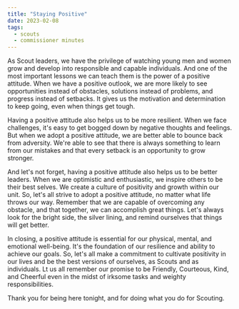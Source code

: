 ```yaml
---
title: "Staying Positive"
date: 2023-02-08
tags:
  - scouts
  - commissioner minutes
---
```


As Scout leaders, we have the privilege of watching young men and women grow and develop into responsible and capable individuals. And one of the most important lessons we can teach them is the power of a positive attitude. When we have a positive outlook, we are more likely to see opportunities instead of obstacles, solutions instead of problems, and progress instead of setbacks. It gives us the motivation and determination to keep going, even when things get tough.

Having a positive attitude also helps us to be more resilient. When we face challenges, it's easy to get bogged down by negative thoughts and feelings. But when we adopt a positive attitude, we are better able to bounce back from adversity. We're able to see that there is always something to learn from our mistakes and that every setback is an opportunity to grow stronger.

And let's not forget, having a positive attitude also helps us to be better leaders. When we are optimistic and enthusiastic, we inspire others to be their best selves. We create a culture of positivity and growth within our unit. So, let's all strive to adopt a positive attitude, no matter what life throws our way. Remember that we are capable of overcoming any obstacle, and that together, we can accomplish great things. Let's always look for the bright side, the silver lining, and remind ourselves that things will get better.

In closing, a positive attitude is essential for our physical, mental, and emotional well-being. It's the foundation of our resilience and ability to achieve our goals. So, let's all make a commitment to cultivate positivity in our lives and be the best versions of ourselves, as Scouts and as individuals. Lt us all remember our promise to be Friendly, Courteous, Kind, and Cheerful even in the midst of irksome tasks and weighty responsibilities.

Thank you for being here tonight, and for doing what you do for Scouting.

